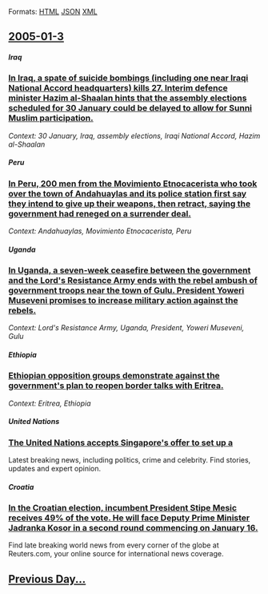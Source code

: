 
Formats: [HTML](2005/01/3/index.html)  [JSON](2005/01/3/index.json)  [XML](2005/01/3/index.xml)  

## [2005-01-3](/news/2005/01/3/index.md)

##### Iraq
### [ In Iraq, a spate of suicide bombings (including one near Iraqi National Accord headquarters) kills 27. Interim defence minister Hazim al-Shaalan hints that the assembly elections scheduled for 30 January could be delayed to allow for Sunni Muslim participation. ](/news/2005/01/3/in-iraq-a-spate-of-suicide-bombings-including-one-near-iraqi-national-accord-headquarters-kills-27-interim-defence-minister-hazim-al-sh.md)
_Context: 30 January, Iraq, assembly elections, Iraqi National Accord, Hazim al-Shaalan_

##### Peru
### [ In Peru, 200 men from the Movimiento Etnocacerista who took over the town of Andahuaylas and its police station first say they intend to give up their weapons, then retract, saying the government had reneged on a surrender deal. ](/news/2005/01/3/in-peru-200-men-from-the-movimiento-etnocacerista-who-took-over-the-town-of-andahuaylas-and-its-police-station-first-say-they-intend-to-gi.md)
_Context: Andahuaylas, Movimiento Etnocacerista, Peru_

##### Uganda
### [ In Uganda, a seven-week ceasefire between the government and the Lord's Resistance Army ends with the rebel ambush of government troops near the town of Gulu. President Yoweri Museveni promises to increase military action against the rebels. ](/news/2005/01/3/in-uganda-a-seven-week-ceasefire-between-the-government-and-the-lord-s-resistance-army-ends-with-the-rebel-ambush-of-government-troops-nea.md)
_Context: Lord's Resistance Army, Uganda, President, Yoweri Museveni, Gulu_

##### Ethiopia
### [ Ethiopian opposition groups demonstrate against the government's plan to reopen border talks with Eritrea. ](/news/2005/01/3/ethiopian-opposition-groups-demonstrate-against-the-government-s-plan-to-reopen-border-talks-with-eritrea.md)
_Context: Eritrea, Ethiopia_

##### United Nations
### [ The United Nations accepts Singapore's offer to set up a ](/news/2005/01/3/the-united-nations-accepts-singapore-s-offer-to-set-up-a.md)
Latest breaking news, including politics, crime and celebrity. Find stories, updates and expert opinion.

##### Croatia
### [ In the Croatian election, incumbent President Stipe Mesic receives 49% of the vote. He will face Deputy Prime Minister Jadranka Kosor in a second round commencing on January 16. ](/news/2005/01/3/in-the-croatian-election-incumbent-president-stipe-mesia-receives-49-of-the-vote-he-will-face-deputy-prime-minister-jadranka-kosor-in-a.md)
Find late breaking world news from every corner of the globe at Reuters.com, your online source for international news coverage.

## [Previous Day...](/news/2005/01/2/index.md)

